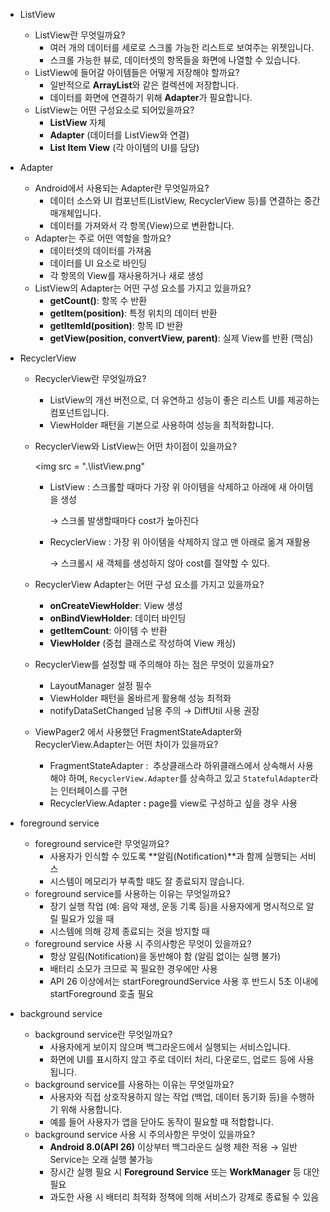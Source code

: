 - ListView
    - ListView란 무엇일까요?
        - 여러 개의 데이터를 세로로 스크롤 가능한 리스트로 보여주는 위젯입니다.
        - 스크롤 가능한 뷰로, 데이터셋의 항목들을 화면에 나열할 수 있습니다.
    - ListView에 들어갈 아이템들은 어떻게 저장해야 할까요?
        - 일반적으로 **ArrayList**와 같은 컬렉션에 저장합니다.
        - 데이터를 화면에 연결하기 위해 **Adapter**가 필요합니다.
    - ListView는 어떤 구성요소로 되어있을까요?
        - **ListView** 자체
        - **Adapter** (데이터를 ListView와 연결)
        - **List Item View** (각 아이템의 UI를 담당)
- Adapter
    - Android에서 사용되는 Adapter란 무엇일까요?
        - 데이터 소스와 UI 컴포넌트(ListView, RecyclerView 등)를 연결하는 중간 매개체입니다.
        - 데이터를 가져와서 각 항목(View)으로 변환합니다.
    - Adapter는 주로 어떤 역할을 할까요?
        - 데이터셋의 데이터를 가져옴
        - 데이터를 UI 요소로 바인딩
        - 각 항목의 View를 재사용하거나 새로 생성
    - ListView의 Adapter는 어떤 구성 요소를 가지고 있을까요?
        - **getCount()**: 항목 수 반환
        - **getItem(position)**: 특정 위치의 데이터 반환
        - **getItemId(position)**: 항목 ID 반환
        - **getView(position, convertView, parent)**: 실제 View를 반환 (핵심)
- RecyclerView
    - RecyclerView란 무엇일까요?
        - ListView의 개선 버전으로, 더 유연하고 성능이 좋은 리스트 UI를 제공하는 컴포넌트입니다.
        - ViewHolder 패턴을 기본으로 사용하여 성능을 최적화합니다.
    - RecyclerView와 ListView는 어떤 차이점이 있을까요?
        
       <img src = ".\listView.png"
        
        - ListView : 스크롤할 때마다 가장 위 아이템을 삭제하고 아래에 새 아이템을 생성
            
            → 스크롤 발생할때마다 cost가 높아진다
            
        - RecyclerView : 가장 위 아이템을 삭제하지 않고 맨 아래로 옮겨 재활용
            
            → 스크롤시 새 객체를 생성하지 않아 cost를 절약할 수 있다. 
            
        
        
    - RecyclerView Adapter는 어떤 구성 요소를 가지고 있을까요?
        - **onCreateViewHolder**: View 생성
        - **onBindViewHolder**: 데이터 바인딩
        - **getItemCount**: 아이템 수 반환
        - **ViewHolder** (중첩 클래스로 작성하여 View 캐싱)
    - RecyclerView를 설정할 때 주의해야 하는 점은 무엇이 있을까요?
        - LayoutManager 설정 필수
        - ViewHolder 패턴을 올바르게 활용해 성능 최적화
        - notifyDataSetChanged 남용 주의 → DiffUtil 사용 권장
    - ViewPager2 에서 사용했던 FragmentStateAdapter와 RecyclerView.Adapter는 어떤 차이가 있을까요?
        - FragmentStateAdapter :  추상클래스라 하위클래스에서 상속해서 사용해야 하며, `RecyclerView.Adapter`를 상속하고 있고 `StatefulAdapter`라는 인터페이스를 구현
        - RecyclerView.Adapter **:** page를 view로 구성하고 싶을 경우 사용
    
    
- foreground service
    - foreground service란 무엇일까요?
        - 사용자가 인식할 수 있도록 **알림(Notification)**과 함께 실행되는 서비스
        - 시스템이 메모리가 부족할 때도 잘 종료되지 않습니다.
    - foreground service를 사용하는 이유는 무엇일까요?
        - 장기 실행 작업 (예: 음악 재생, 운동 기록 등)을 사용자에게 명시적으로 알릴 필요가 있을 때
        - 시스템에 의해 강제 종료되는 것을 방지할 때
    - foreground service 사용 시 주의사항은 무엇이 있을까요?
        - 항상 알림(Notification)을 동반해야 함 (알림 없이는 실행 불가)
        - 배터리 소모가 크므로 꼭 필요한 경우에만 사용
        - API 26 이상에서는 startForegroundService 사용 후 반드시 5초 이내에 startForeground 호출 필요
    
    
- background service
    - background service란 무엇일까요?
        - 사용자에게 보이지 않으며 백그라운드에서 실행되는 서비스입니다.
        - 화면에 UI를 표시하지 않고 주로 데이터 처리, 다운로드, 업로드 등에 사용됩니다.
    - background service를 사용하는 이유는 무엇일까요?
        - 사용자와 직접 상호작용하지 않는 작업 (백업, 데이터 동기화 등)을 수행하기 위해 사용합니다.
        - 예를 들어 사용자가 앱을 닫아도 동작이 필요할 때 적합합니다.
    - background service 사용 시 주의사항은 무엇이 있을까요?
        - **Android 8.0(API 26)** 이상부터 백그라운드 실행 제한 적용 → 일반 Service는 오래 실행 불가능
        - 장시간 실행 필요 시 **Foreground Service** 또는 **WorkManager** 등 대안 필요
        - 과도한 사용 시 배터리 최적화 정책에 의해 서비스가 강제로 종료될 수 있음